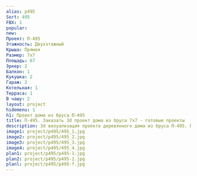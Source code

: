 ```yaml
---
alias: p495
Sort: 495
FBX: 1
popular: 
new: 
Проект: П-495
Этажность: Двухэтажный
Крыша: Прямая
Размер: 7х7
Площадь: 67
Эркер: 2
Балкон: 1
Кукушка: 2
Гараж: 2
Котельная: 1
Терраса: 1
В чашу: 2
layout: project
hidemenu: 1
h1: Проект дома из бруса П-495
title: П-495. Заказать 3d проект дома из бруса 7х7 - готовые проекты
description: 3d визуализация проекта деревянного дома из бруса П-495. Площадь 67 м2, размер 7х7. Вы можете внести любые изменения в проект.
image1: project/p495/495_1.jpg
image2: project/p495/495_2.jpg
image3: project/p495/495_3.jpg
image4: project/p495/495_4.jpg
plan1: project/p495/p495-1.jpg
plan2: project/p495/p495-2.jpg
planl: project/p495/p495-f.jpg
---
```

